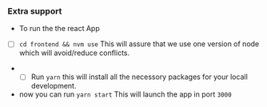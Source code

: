 ### Extra support 
  * To run the the react App
   - [ ] `cd frontend && nvm use` This will assure that we use one version of node which will avoid/reduce conflicts.
  * - [ ]  Run `yarn` this will install all the necessory packages for your locall development.
  * now you can run `yarn start` This will launch the app in port `3000`
